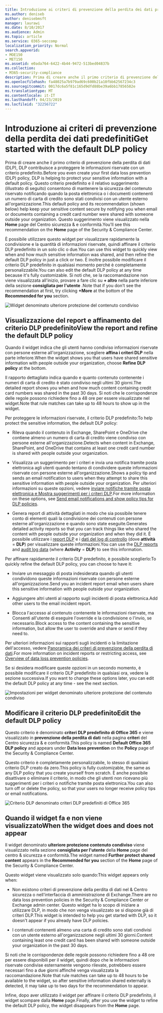 ```yaml
---
title: Introduzione ai criteri di prevenzione della perdita dei dati predefiniti
ms.author: deniseb
author: denisebmsft
manager: laurawi
ms.date: 8/10/2017
ms.audience: Admin
ms.topic: article
ms.service: O365-seccomp
localization_priority: Normal
search.appverid:
- MOE150
- MET150
ms.assetid: e0ada764-6422-4b44-9472-513bed04837b
ms.collection:
- M365-security-compliance
description: Prima di creare anche il primo criterio di prevenzione della perdita di dati (DLP), DLP contribuisce a proteggere le informazioni riservate con un criterio predefinito. Questo criterio predefinito e il relativo suggerimento (illustrato di seguito) consentono di mantenere la sicurezza del contenuto riservato notificando quando la posta elettronica o i documenti contenenti un numero di carta di credito sono stati condivisi con un utente esterno all'organizzazione.
ms.openlocfilehash: fa48025a7b979ad69c600b21a10fbb62567234c3
ms.sourcegitcommit: 0017dc6a5f81c165d9dfd88be39a6bb17856582e
ms.translationtype: MT
ms.contentlocale: it-IT
ms.lasthandoff: 04/23/2019
ms.locfileid: "32256722"
---
```

# <a name="get-started-with-the-default-dlp-policy"></a><span data-ttu-id="ce021-104">Introduzione ai criteri di prevenzione della perdita dei dati predefiniti</span><span class="sxs-lookup"><span data-stu-id="ce021-104">Get started with the default DLP policy</span></span>

<span data-ttu-id="ce021-105">Prima di creare anche il primo criterio di prevenzione della perdita di dati (DLP), DLP contribuisce a proteggere le informazioni riservate con un criterio predefinito.</span><span class="sxs-lookup"><span data-stu-id="ce021-105">Before you even create your first data loss prevention (DLP) policy, DLP is helping to protect your sensitive information with a default policy.</span></span> <span data-ttu-id="ce021-106">Questo criterio predefinito e il relativo suggerimento (illustrato di seguito) consentono di mantenere la sicurezza del contenuto riservato notificando quando la posta elettronica o i documenti contenenti un numero di carta di credito sono stati condivisi con un utente esterno all'organizzazione.</span><span class="sxs-lookup"><span data-stu-id="ce021-106">This default policy and its recommendation (shown below) help keep your sensitive content secure by notifying you when email or documents containing a credit card number were shared with someone outside your organization.</span></span> <span data-ttu-id="ce021-107">Questo suggerimento viene visualizzato nella **Home** page del Centro sicurezza &amp; e conformità.</span><span class="sxs-lookup"><span data-stu-id="ce021-107">You'll see this recommendation on the **Home** page of the Security &amp; Compliance Center.</span></span> 
  
<span data-ttu-id="ce021-108">È possibile utilizzare questo widget per visualizzare rapidamente la condivisione e la quantità di informazioni riservate, quindi affinare il criterio DLP predefinito in un solo clic o due.</span><span class="sxs-lookup"><span data-stu-id="ce021-108">You can use this widget to quickly view when and how much sensitive information was shared, and then refine the default DLP policy in just a click or two.</span></span> <span data-ttu-id="ce021-109">È inoltre possibile modificare il criterio DLP predefinito in qualsiasi momento perché è completamente personalizzabile.</span><span class="sxs-lookup"><span data-stu-id="ce021-109">You can also edit the default DLP policy at any time because it's fully customizable.</span></span> <span data-ttu-id="ce021-110">Si noti che, se la raccomandazione non viene visualizzata all'inizio, provare a fare clic su **+ altro** nella parte inferiore della sezione **consigliata per l'utente** .</span><span class="sxs-lookup"><span data-stu-id="ce021-110">Note that if you don't see the recommendation at first, try clicking **+More** at the bottom of the **Recommended for you** section.</span></span> 
  
![Widget denominato ulteriore protezione del contenuto condiviso](media/2bae6dbc-cc92-4f35-b54c-c36e60226b5b.png)
  
## <a name="view-the-report-and-refine-the-default-dlp-policy"></a><span data-ttu-id="ce021-112">Visualizzazione del report e affinamento del criterio DLP predefinito</span><span class="sxs-lookup"><span data-stu-id="ce021-112">View the report and refine the default DLP policy</span></span>

<span data-ttu-id="ce021-113">Quando il widget indica che gli utenti hanno condiviso informazioni riservate con persone esterne all'organizzazione, scegliere **affina i criteri DLP** nella parte inferiore.</span><span class="sxs-lookup"><span data-stu-id="ce021-113">When the widget shows you that users have shared sensitive information with people outside your organization, choose **Refine DLP policy** at the bottom.</span></span> 
  
<span data-ttu-id="ce021-114">Il rapporto dettagliato indica quando e quanto contenuto contenente i numeri di carta di credito è stato condiviso negli ultimi 30 giorni.</span><span class="sxs-lookup"><span data-stu-id="ce021-114">The detailed report shows you when and how much content containing credit card numbers was shared in the past 30 days.</span></span> <span data-ttu-id="ce021-115">Si noti che le corrispondenze delle regole possono richiedere fino a 48 ore per essere visualizzate nel widget.</span><span class="sxs-lookup"><span data-stu-id="ce021-115">Note that rule matches can take up to 48 hours to show up in the widget.</span></span>
  
<span data-ttu-id="ce021-116">Per proteggere le informazioni riservate, il criterio DLP predefinito:</span><span class="sxs-lookup"><span data-stu-id="ce021-116">To help protect the sensitive information, the default DLP policy:</span></span>
  
- <span data-ttu-id="ce021-117">Rileva quando il contenuto in Exchange, SharePoint e OneDrive che contiene almeno un numero di carta di credito viene condiviso con persone esterne all'organizzazione.</span><span class="sxs-lookup"><span data-stu-id="ce021-117">Detects when content in Exchange, SharePoint, and OneDrive that contains at least one credit card number is shared with people outside your organization.</span></span>
    
- <span data-ttu-id="ce021-118">Visualizza un suggerimento per i criteri e invia una notifica tramite posta elettronica agli utenti quando tentano di condividere queste informazioni riservate con persone esterne all'organizzazione.</span><span class="sxs-lookup"><span data-stu-id="ce021-118">Shows a policy tip and sends an email notification to users when they attempt to share this sensitive information with people outside your organization.</span></span> <span data-ttu-id="ce021-119">Per ulteriori informazioni su queste opzioni, vedere [inviare notifiche tramite posta elettronica e Mostra suggerimenti per i criteri DLP](use-notifications-and-policy-tips.md).</span><span class="sxs-lookup"><span data-stu-id="ce021-119">For more information on these options, see [Send email notifications and show policy tips for DLP policies](use-notifications-and-policy-tips.md).</span></span>
    
- <span data-ttu-id="ce021-120">Genera report di attività dettagliati in modo che sia possibile tenere conto di elementi quali la condivisione dei contenuti con persone esterne all'organizzazione e quando sono state eseguite.</span><span class="sxs-lookup"><span data-stu-id="ce021-120">Generates detailed activity reports so that you can track things like who shared the content with people outside your organization and when they did it.</span></span> <span data-ttu-id="ce021-121">È possibile utilizzare i [report DLP](view-the-dlp-reports.md) e i [dati del log di controllo](search-the-audit-log-in-security-and-compliance.md) (dove **attività** = **DLP**) per visualizzare queste informazioni.</span><span class="sxs-lookup"><span data-stu-id="ce021-121">You can use the [DLP reports](view-the-dlp-reports.md) and [audit log data](search-the-audit-log-in-security-and-compliance.md) (where **Activity** = **DLP**) to see this information.</span></span>
    
<span data-ttu-id="ce021-122">Per affinare rapidamente il criterio DLP predefinito, è possibile sceglierlo:</span><span class="sxs-lookup"><span data-stu-id="ce021-122">To quickly refine the default DLP policy, you can choose to have it:</span></span>
  
- <span data-ttu-id="ce021-123">Inviare un messaggio di posta indesiderata quando gli utenti condividono queste informazioni riservate con persone esterne all'organizzazione.</span><span class="sxs-lookup"><span data-stu-id="ce021-123">Send you an incident report email when users share this sensitive information with people outside your organization.</span></span>
    
- <span data-ttu-id="ce021-124">Aggiungere altri utenti al rapporto sugli incidenti di posta elettronica.</span><span class="sxs-lookup"><span data-stu-id="ce021-124">Add other users to the email incident report.</span></span>
    
- <span data-ttu-id="ce021-125">Blocca l'accesso al contenuto contenente le informazioni riservate, ma Consenti all'utente di eseguire l'override e la condivisione o l'invio, se necessario.</span><span class="sxs-lookup"><span data-stu-id="ce021-125">Block access to the content containing the sensitive information, but allow the user to override and share or send if they need to.</span></span>
    
<span data-ttu-id="ce021-126">Per ulteriori informazioni sui rapporti sugli incidenti o la limitazione dell'accesso, vedere [Panoramica dei criteri di prevenzione della perdita di dati](data-loss-prevention-policies.md).</span><span class="sxs-lookup"><span data-stu-id="ce021-126">For more information on incident reports or restricting access, see [Overview of data loss prevention policies](data-loss-prevention-policies.md).</span></span>
  
<span data-ttu-id="ce021-127">Se si desidera modificare queste opzioni in un secondo momento, è possibile modificare il criterio DLP predefinito in qualsiasi ora, vedere la sezione successiva.</span><span class="sxs-lookup"><span data-stu-id="ce021-127">If you want to change these options later, you can edit the default DLP policy at any time - see the next section.</span></span>
  
![Impostazioni per widget denominato ulteriore protezione del contenuto condiviso](media/dad30a84-2715-4c0a-a5c5-44d85492363e.png)
  
## <a name="edit-the-default-dlp-policy"></a><span data-ttu-id="ce021-129">Modificare il criterio DLP predefinito</span><span class="sxs-lookup"><span data-stu-id="ce021-129">Edit the default DLP policy</span></span>

<span data-ttu-id="ce021-130">Questo criterio è denominato **criteri DLP predefinito di Office 365** e viene visualizzato in **prevenzione della perdita di dati** nella pagina **criteri** del Centro sicurezza &amp; e conformità.</span><span class="sxs-lookup"><span data-stu-id="ce021-130">This policy is named **Default Office 365 DLP policy** and appears under **Data loss prevention** on the **Policy** page of the Security &amp; Compliance Center.</span></span> 
  
<span data-ttu-id="ce021-131">Questo criterio è completamente personalizzabile, lo stesso di qualsiasi criterio DLP creato da zero.</span><span class="sxs-lookup"><span data-stu-id="ce021-131">This policy is fully customizable, the same as any DLP policy that you create yourself from scratch.</span></span> <span data-ttu-id="ce021-132">È anche possibile disattivare o eliminare il criterio, in modo che gli utenti non ricevano più suggerimenti per i criteri o notifiche tramite posta elettronica.</span><span class="sxs-lookup"><span data-stu-id="ce021-132">You can also turn off or delete the policy, so that your users no longer receive policy tips or email notifications.</span></span>
  
![Criterio DLP denominato criteri DLP predefiniti di Office 365](media/260731e8-4d57-4c98-abec-07b052ec48d5.png)
  
## <a name="when-the-widget-does-and-does-not-appear"></a><span data-ttu-id="ce021-134">Quando il widget fa e non viene visualizzato</span><span class="sxs-lookup"><span data-stu-id="ce021-134">When the widget does and does not appear</span></span>

<span data-ttu-id="ce021-135">Il widget denominato **ulteriore protezione contenuto condiviso** viene visualizzato nella sezione **consigliata per l'utente** della **Home** page del centro &amp; sicurezza e conformità.</span><span class="sxs-lookup"><span data-stu-id="ce021-135">The widget named **Further protect shared content** appears in the **Recommended for you** section of the **Home** page of the Security &amp; Compliance Center.</span></span> 
  
<span data-ttu-id="ce021-136">Questo widget viene visualizzato solo quando:</span><span class="sxs-lookup"><span data-stu-id="ce021-136">This widget appears only when:</span></span>
  
- <span data-ttu-id="ce021-137">Non esistono criteri di prevenzione della perdita di dati nel &amp; Centro sicurezza o nell'interfaccia di amministrazione di Exchange.</span><span class="sxs-lookup"><span data-stu-id="ce021-137">There are no data loss prevention policies in the Security &amp; Compliance Center or Exchange admin center.</span></span> <span data-ttu-id="ce021-138">Questo widget ha lo scopo di iniziare a utilizzare DLP, in modo che non venga visualizzato se si dispone già di criteri DLP.</span><span class="sxs-lookup"><span data-stu-id="ce021-138">This widget is intended to help you get started with DLP, so it doesn't appear if you already have DLP policies.</span></span>
    
- <span data-ttu-id="ce021-139">I contenuti contenenti almeno una carta di credito sono stati condivisi con un utente esterno all'organizzazione negli ultimi 30 giorni.</span><span class="sxs-lookup"><span data-stu-id="ce021-139">Content containing least one credit card has been shared with someone outside your organization in the past 30 days.</span></span>
    
<span data-ttu-id="ce021-140">Si noti che le corrispondenze delle regole possono richiedere fino a 48 ore per essere disponibili per il widget, quindi dopo che le informazioni riservate condivise esternamente vengono rilevate, potrebbero essere necessari fino a due giorni affinché venga visualizzata la raccomandazione.</span><span class="sxs-lookup"><span data-stu-id="ce021-140">Note that rule matches can take up to 48 hours to be available to the widget, so after sensitive information shared externally is detected, it may take up to two days for the recommendation to appear.</span></span>
  
<span data-ttu-id="ce021-141">Infine, dopo aver utilizzato il widget per affinare il criterio DLP predefinito, il widget scompare dalla **Home** page.</span><span class="sxs-lookup"><span data-stu-id="ce021-141">Finally, after you use the widget to refine the default DLP policy, the widget disappears from the **Home** page.</span></span> 
  

